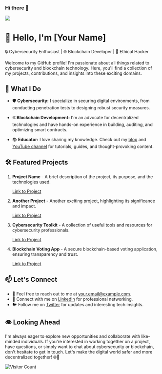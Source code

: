 ### Hi there 👋
![](https://komarev.com/ghpvc/?username=CagatayAkkas&color=blue)

# 👋 Hello, I'm [Your Name]

🔒 Cybersecurity Enthusiast | 🌐 Blockchain Developer | 🧙 Ethical Hacker

Welcome to my GitHub profile! I'm passionate about all things related to cybersecurity and blockchain technology. Here, you'll find a collection of my projects, contributions, and insights into these exciting domains.

## 🚀 What I Do

- 🛡️ **Cybersecurity:** I specialize in securing digital environments, from conducting penetration tests to designing robust security measures.

- ⛓️ **Blockchain Development:** I'm an advocate for decentralized technologies and have hands-on experience in building, auditing, and optimizing smart contracts.

- 📚 **Educator:** I love sharing my knowledge. Check out my [blog](https://yourblog.com) and [YouTube channel](https://youtube.com/yourchannel) for tutorials, guides, and thought-provoking content.

## 🛠️ Featured Projects

1. **Project Name** - A brief description of the project, its purpose, and the technologies used.

   [Link to Project](https://github.com/yourusername/project)

2. **Another Project** - Another exciting project, highlighting its significance and impact.

   [Link to Project](https://github.com/yourusername/another-project)

3. **Cybersecurity Toolkit** - A collection of useful tools and resources for cybersecurity professionals.

   [Link to Project](https://github.com/yourusername/cybersecurity-toolkit)

4. **Blockchain Voting App** - A secure blockchain-based voting application, ensuring transparency and trust.

   [Link to Project](https://github.com/yourusername/blockchain-voting-app)

## 📫 Let's Connect

- 📧 Feel free to reach out to me at [your.email@example.com](mailto:your.email@example.com).
- 💬 Connect with me on [LinkedIn](https://linkedin.com/in/yourusername) for professional networking.
- 🐦 Follow me on [Twitter](https://twitter.com/yourusername) for updates and interesting tech insights.

## 👁️ Looking Ahead

I'm always eager to explore new opportunities and collaborate with like-minded individuals. If you're interested in working together on a project, have questions, or simply want to chat about cybersecurity or blockchain, don't hesitate to get in touch. Let's make the digital world safer and more decentralized together! 🌐🔐

![Visitor Count](https://profile-counter.glitch.me/yourusername/count.svg)
